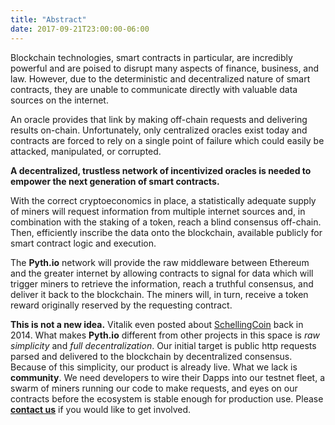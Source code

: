 ```yaml
---
title: "Abstract"
date: 2017-09-21T23:00:00-06:00
---
```

Blockchain technologies, smart contracts in particular, are incredibly powerful and are poised to disrupt many aspects of finance, business, and law. However, due to the deterministic and decentralized nature of smart contracts, they are unable to communicate directly with valuable data sources on the internet.

An oracle provides that link by making off-chain requests and delivering results on-chain. Unfortunately, only centralized oracles exist today and contracts are forced to rely on a single point of failure which could easily be attacked, manipulated, or corrupted.

**A decentralized, trustless network of incentivized oracles is needed to empower the next generation of smart contracts.**

With the correct cryptoeconomics in place, a statistically adequate supply of miners will request information from multiple internet sources and, in combination with the staking of a token, reach a blind consensus off-chain. Then, efficiently inscribe the data onto the blockchain, available publicly for smart contract logic and execution.

The **Pyth.io** network will provide the raw middleware between Ethereum and the greater internet by allowing contracts to signal for data which will trigger miners to retrieve the information, reach a truthful consensus, and deliver it back to the blockchain. The miners will, in turn, receive a token reward originally reserved by the requesting contract.

**This is not a new idea.** Vitalik even posted about <a target='_blank' href='https://blog.ethereum.org/2014/03/28/schellingcoin-a-minimal-trust-universal-data-feed/'>SchellingCoin</a> back in 2014. What makes **Pyth.io** different from other projects in this space is *raw simplicity* and *full decentralization*. Our initial target is public http requests parsed and delivered to the blockchain by decentralized consensus. Because of this simplicity, our product is already live. What we lack is **community**. We need developers to wire their Dapps into our testnet fleet, a swarm of miners running our code to make requests, and eyes on our contracts before the ecosystem is stable enough for production use. Please [**contact us**](/contact) if you would like to get involved.

